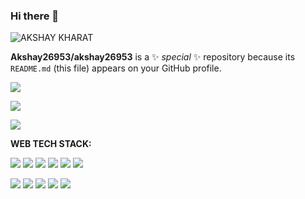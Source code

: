 ### Hi there 👋

![AKSHAY KHARAT](https://user-images.githubusercontent.com/105079022/191050777-1586f978-5ca8-460d-ab38-ce51f25b7983.gif)

**Akshay26953/akshay26953** is a ✨ _special_ ✨ repository because its `README.md` (this file) appears on your GitHub profile.

<a href="http://www.youtube.com/watch?feature=player_embedded&v=YOUTUBE_VIDEO_ID_HERE" target="_blank"><img src="[http://img.youtube.com/vi/YOUTUBE_VIDEO_ID_HERE/0.jpg](https://img.shields.io/badge/Kaggle-20BEFF?style=for-the-badge&logo=Kaggle&logoColor=white)"/></a>

<!-- Here are some ideas to get you started:
https://www.linkedin.com/in/kharatakshay/
- 🔭 I’m currently working on ...
- 🌱 I’m currently learning ...
- 👯 I’m looking to collaborate on ...
- 🤔 I’m looking for help with ...
- 💬 Ask me about ...
- 📫 How to reach me: ...
- 😄 Pronouns: ...
- ⚡ Fun fact: ...
<img src="{BadgeURLHere}" /> -->

<a href="https://www.instagram.com/a.k.5.3/" target="_blank"><img src="https://img.shields.io/badge/Instagram-E4405F?style=for-the-badge&logo=instagram&logoColor=white" target="_blank"></a>

[<img src="https://img.shields.io/badge/Instagram-E4405F?style=for-the-badge&logo=instagram&logoColor=white" target="_blank">](https://www.instagram.com/a.k.5.3/)

**WEB TECH STACK:**

<img src="https://img.shields.io/badge/HTML5-E34F26?style=for-the-badge&logo=html5&logoColor=white" /> <img src="https://img.shields.io/badge/JavaScript-323330?style=for-the-badge&logo=javascript&logoColor=F7DF1E" /> <img src="https://img.shields.io/badge/CSS3-1572B6?style=for-the-badge&logo=css3&logoColor=white" /> <img src="https://img.shields.io/badge/React-20232A?style=for-the-badge&logo=react&logoColor=61DAFB" /> <img src="https://img.shields.io/badge/Bootstrap-563D7C?style=for-the-badge&logo=bootstrap&logoColor=white" /> <img src="https://img.shields.io/badge/Sass-CC6699?style=for-the-badge&logo=sass&logoColor=white" />

<img src="https://img.shields.io/badge/Node.js-339933?style=for-the-badge&logo=nodedotjs&logoColor=white" /> <img src="https://img.shields.io/badge/Express.js-000000?style=for-the-badge&logo=express&logoColor=white" /> <img src="https://img.shields.io/badge/MongoDB-4EA94B?style=for-the-badge&logo=mongodb&logoColor=white" /> <img src="https://img.shields.io/badge/Postman-FF6C37?style=for-the-badge&logo=Postman&logoColor=white" /> <img src="https://img.shields.io/badge/VSCode-0078D4?style=for-the-badge&logo=visual%20studio%20code&logoColor=white" />
